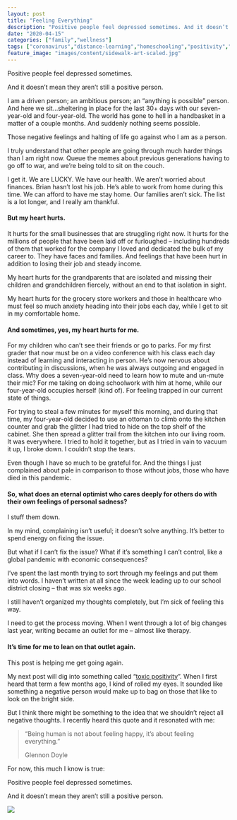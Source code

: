 ```yaml
---
layout: post
title: "Feeling Everything"
description: "Positive people feel depressed sometimes. And it doesn’t mean they aren’t still a positive person. I am a driven person; an ambitious person; an “anything is possible” person. And here we sit…sheltering in place for the last 30+ days with"
date: "2020-04-15"
categories: ["family","wellness"]
tags: ["coronavirus","distance-learning","homeschooling","positivity","shelter-in-place","toxic-positivity"]
feature_image: "images/content/sidewalk-art-scaled.jpg"
---
```


Positive people feel depressed sometimes.

And it doesn’t mean they aren’t still a positive person.

I am a driven person; an ambitious person; an “anything is possible” person. And here we sit…sheltering in place for the last 30+ days with our seven-year-old and four-year-old. The world has gone to hell in a handbasket in a matter of a couple months. And suddenly nothing seems possible.

Those negative feelings and halting of life go against who I am as a person.

I truly understand that other people are going through much harder things than I am right now. Queue the memes about previous generations having to go off to war, and we’re being told to sit on the couch.

I get it. We are LUCKY. We have our health. We aren’t worried about finances. Brian hasn’t lost his job. He’s able to work from home during this time. We can afford to have me stay home. Our families aren’t sick. The list is a lot longer, and I really am thankful.

#### **But my heart hurts.**

It hurts for the small businesses that are struggling right now. It hurts for the millions of people that have been laid off or furloughed – including hundreds of them that worked for the company I loved and dedicated the bulk of my career to. They have faces and families. And feelings that have been hurt in addition to losing their job and steady income.

My heart hurts for the grandparents that are isolated and missing their children and grandchildren fiercely, without an end to that isolation in sight.

My heart hurts for the grocery store workers and those in healthcare who must feel so much anxiety heading into their jobs each day, while I get to sit in my comfortable home.

#### **And sometimes, yes, my heart hurts for me.**

For my children who can’t see their friends or go to parks. For my first grader that now must be on a video conference with his class each day instead of learning and interacting in person. He’s now nervous about contributing in discussions, when he was always outgoing and engaged in class. Why does a seven-year-old need to learn how to mute and un-mute their mic? For me taking on doing schoolwork with him at home, while our four-year-old occupies herself (kind of). For feeling trapped in our current state of things.

For trying to steal a few minutes for myself this morning, and during that time, my four-year-old decided to use an ottoman to climb onto the kitchen counter and grab the glitter I had tried to hide on the top shelf of the cabinet. She then spread a glitter trail from the kitchen into our living room. It was everywhere. I tried to hold it together, but as I tried in vain to vacuum it up, I broke down. I couldn’t stop the tears.

Even though I have so much to be grateful for. And the things I just complained about pale in comparison to those without jobs, those who have died in this pandemic.

#### **So, what does an eternal optimist who cares deeply for others do with their own feelings of personal sadness?**

I stuff them down.

In my mind, complaining isn’t useful; it doesn’t solve anything. It’s better to spend energy on fixing the issue.

But what if I can’t fix the issue? What if it’s something I can’t control, like a global pandemic with economic consequences?

I’ve spent the last month trying to sort through my feelings and put them into words. I haven’t written at all since the week leading up to our school district closing – that was six weeks ago.

I still haven’t organized my thoughts completely, but I’m sick of feeling this way.

I need to get the process moving. When I went through a lot of big changes last year, writing became an outlet for me – almost like therapy.

#### **It’s time for me to lean on that outlet again.**

This post is helping me get going again.

My next post will dig into something called “[toxic positivity](https://www.refinery29.com/en-gb/what-is-toxic-positivity)”. When I first heard that term a few months ago, I kind of rolled my eyes. It sounded like something a negative person would make up to bag on those that like to look on the bright side.

But I think there might be something to the idea that we shouldn’t reject all negative thoughts. I recently heard this quote and it resonated with me:

> “Being human is not about feeling happy, it’s about feeling everything.”
> 
> Glennon Doyle

For now, this much I know is true:

Positive people feel depressed sometimes.

And it doesn’t mean they aren’t still a positive person.

![](images/dakotas-art-1-768x1024.jpg)

